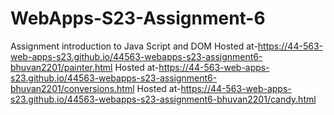 
# WebApps-S23-Assignment-6
Assignment introduction to Java Script and DOM
Hosted at-https://44-563-web-apps-s23.github.io/44563-webapps-s23-assignment6-bhuvan2201/painter.html
Hosted at-https://44-563-web-apps-s23.github.io/44563-webapps-s23-assignment6-bhuvan2201/conversions.html
Hosted at-https://44-563-web-apps-s23.github.io/44563-webapps-s23-assignment6-bhuvan2201/candy.html